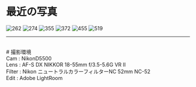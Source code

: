 # 最近の写真
![262](https://github.com/HiEN63/page_img/blob/master/img/DSC_0262.jpg)
![274](https://github.com/HiEN63/page_img/blob/master/img/DSC_0274.jpg)
![355](https://github.com/HiEN63/page_img/blob/master/img/DSC_0355.jpg)
![372](https://github.com/HiEN63/page_img/blob/master/img/DSC_0372.jpg)
![455](https://github.com/HiEN63/page_img/blob/master/img/DSC_0455.jpg)
![519](https://github.com/HiEN63/page_img/blob/master/img/DSC_0519.jpg)
<br>
***
<br>
# 撮影環境
<br>
Cam : NikonD5500 <br>
Lens : AF-S DX NIKKOR 18-55mm f/3.5-5.6G VR II <br>
Filter : Nikon ニュートラルカラーフィルターNC 52mm NC-52  <br>
Edit : Adobe LightRoom <br>

